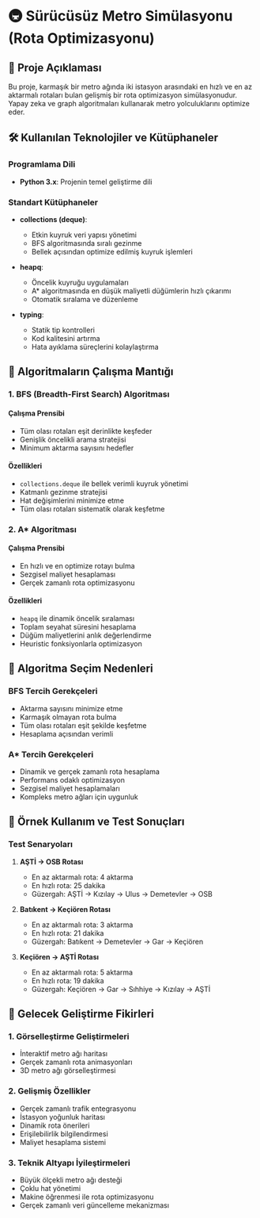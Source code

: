 # 🚇 Sürücüsüz Metro Simülasyonu (Rota Optimizasyonu)

## 📝 Proje Açıklaması
Bu proje, karmaşık bir metro ağında iki istasyon arasındaki en hızlı ve en az aktarmalı rotaları bulan gelişmiş bir rota optimizasyon simülasyonudur. Yapay zeka ve graph algoritmaları kullanarak metro yolculuklarını optimize eder.

## 🛠 Kullanılan Teknolojiler ve Kütüphaneler

### Programlama Dili
- **Python 3.x**: Projenin temel geliştirme dili

### Standart Kütüphaneler
- **collections (deque)**: 
  - Etkin kuyruk veri yapısı yönetimi
  - BFS algoritmasında sıralı gezinme
  - Bellek açısından optimize edilmiş kuyruk işlemleri

- **heapq**:
  - Öncelik kuyruğu uygulamaları
  - A* algoritmasında en düşük maliyetli düğümlerin hızlı çıkarımı
  - Otomatik sıralama ve düzenleme

- **typing**:
  - Statik tip kontrolleri
  - Kod kalitesini artırma
  - Hata ayıklama süreçlerini kolaylaştırma

## 🧠 Algoritmaların Çalışma Mantığı

### 1. BFS (Breadth-First Search) Algoritması
#### Çalışma Prensibi
- Tüm olası rotaları eşit derinlikte keşfeder
- Genişlik öncelikli arama stratejisi
- Minimum aktarma sayısını hedefler

#### Özellikleri
- `collections.deque` ile bellek verimli kuyruk yönetimi
- Katmanlı gezinme stratejisi
- Hat değişimlerini minimize etme
- Tüm olası rotaları sistematik olarak keşfetme

### 2. A* Algoritması
#### Çalışma Prensibi
- En hızlı ve en optimize rotayı bulma
- Sezgisel maliyet hesaplaması
- Gerçek zamanlı rota optimizasyonu

#### Özellikleri
- `heapq` ile dinamik öncelik sıralaması
- Toplam seyahat süresini hesaplama
- Düğüm maliyetlerini anlık değerlendirme
- Heuristic fonksiyonlarla optimizasyon

## 🎯 Algoritma Seçim Nedenleri

### BFS Tercih Gerekçeleri
- Aktarma sayısını minimize etme
- Karmaşık olmayan rota bulma
- Tüm olası rotaları eşit şekilde keşfetme
- Hesaplama açısından verimli

### A* Tercih Gerekçeleri
- Dinamik ve gerçek zamanlı rota hesaplama
- Performans odaklı optimizasyon
- Sezgisel maliyet hesaplamaları
- Kompleks metro ağları için uygunluk

## 🧪 Örnek Kullanım ve Test Sonuçları

### Test Senaryoları
1. **AŞTİ → OSB Rotası**
   - En az aktarmalı rota: 4 aktarma
   - En hızlı rota: 25 dakika
   - Güzergah: AŞTİ → Kızılay → Ulus → Demetevler → OSB

2. **Batıkent → Keçiören Rotası**
   - En az aktarmalı rota: 3 aktarma
   - En hızlı rota: 21 dakika
   - Güzergah: Batıkent → Demetevler → Gar → Keçiören

3. **Keçiören → AŞTİ Rotası**
   - En az aktarmalı rota: 5 aktarma
   - En hızlı rota: 19 dakika
   - Güzergah: Keçiören → Gar → Sıhhiye → Kızılay → AŞTİ

## 🚀 Gelecek Geliştirme Fikirleri

### 1. Görselleştirme Geliştirmeleri
- İnteraktif metro ağı haritası
- Gerçek zamanlı rota animasyonları
- 3D metro ağı görselleştirmesi

### 2. Gelişmiş Özellikler
- Gerçek zamanlı trafik entegrasyonu
- İstasyon yoğunluk haritası
- Dinamik rota önerileri
- Erişilebilirlik bilgilendirmesi
- Maliyet hesaplama sistemi

### 3. Teknik Altyapı İyileştirmeleri
- Büyük ölçekli metro ağı desteği
- Çoklu hat yönetimi
- Makine öğrenmesi ile rota optimizasyonu
- Gerçek zamanlı veri güncelleme mekanizması

